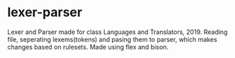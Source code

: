 # lexer-parser
Lexer and Parser made for class Languages and Translators, 2019.
Reading file, seperating lexems(tokens) and pasing them to parser, which makes changes based on rulesets.
Made using flex and bison.
